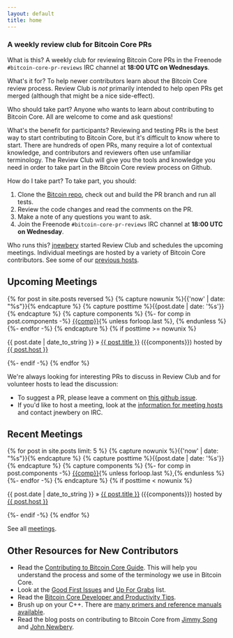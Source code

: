 ```yaml
---
layout: default
title: home
---
```

### A weekly review club for Bitcoin Core PRs

<span class="question">What is this?</span> A weekly
club for reviewing Bitcoin Core PRs in the Freenode `#bitcoin-core-pr-reviews`
IRC channel at **18:00 UTC on Wednesdays**.

<span class="question">What's it for?</span> To
help newer contributors learn about the Bitcoin Core review process. Review Club
is *not* primarily intended to help open PRs get merged (although that might be
a nice side-effect).

<span class="question">Who should take part?</span>
Anyone who wants to learn about contributing to Bitcoin Core. All are welcome
to come and ask questions!

<span class="question">What's the benefit for participants?</span> Reviewing
and testing PRs is the best way to start contributing to Bitcoin Core, but it's
difficult to know where to start. There are hundreds of open PRs, many require
a lot of contextual knowledge, and contributors and reviewers often use
unfamiliar terminology. The Review Club will give you the tools and knowledge
you need in order to take part in the Bitcoin Core review process on Github.

<span class="question">How do I take part?</span> To
take part, you should:

1. Clone the [Bitcoin repo](https://github.com/bitcoin/bitcoin), check out and
  build the PR branch and run all tests.
2. Review the code changes and read the comments on the PR.
3. Make a note of any questions you want to ask.
4. Join the Freenode `#bitcoin-core-pr-reviews` IRC channel at **18:00 UTC on Wednesday**.

<span class="question">Who runs this?</span> [jnewbery](https://github.com/jnewbery)
started Review Club and schedules the upcoming meetings. Individual meetings
are hosted by a variety of Bitcoin Core contributors. See some of our [previous
hosts](/meetings-hosts/).

## Upcoming Meetings

{% for post in site.posts reversed %}
  {% capture nowunix %}{{'now' | date: "%s"}}{% endcapture %}
  {% capture posttime %}{{post.date | date: '%s'}}{% endcapture %}
  {% capture components %}
    {%- for comp in post.components -%}
      <a href="/meetings-components/#{{comp}}">{{comp}}</a>{% unless forloop.last %}, {% endunless %}
    {%- endfor -%}
  {% endcapture %}
  {% if posttime >= nowunix %}<div class="home-posts-post">
    <span class="home-posts-post-date">{{ post.date | date_to_string }}</span>
    <span class="home-posts-post-arrow">&raquo;</span>
    <a class="home-posts-post-title" href="{{ post.url }}">{{ post.title }}</a>
    ({{components}})
    <span class="host">hosted by
      <a class="host" href="/meetings-hosts/#{{post.host}}">{{ post.host }}</a>
    </span>
  </div>{%- endif -%}
{% endfor %}

We're always looking for interesting PRs to discuss in Review Club and for
volunteer hosts to lead the discussion:

- To suggest a PR, please leave a comment on [this github
  issue](https://github.com/bitcoin-core-review-club/bitcoin-core-review-club.github.io/issues/14).
- If you'd like to host a meeting, look at the [information for meeting
  hosts](https://github.com/bitcoin-core-review-club/bitcoin-core-review-club.github.io/blob/master/CONTRIBUTING.md)
  and contact jnewbery on IRC.

## Recent Meetings

{% for post in site.posts limit: 5 %}
  {% capture nowunix %}{{'now' | date: "%s"}}{% endcapture %}
  {% capture posttime %}{{post.date | date: '%s'}}{% endcapture %}
  {% capture components %}
  {%- for comp in post.components -%}
    <a href="/meetings-components/#{{comp}}">{{comp}}</a>{% unless forloop.last %},{% endunless %}
  {%- endfor -%}
  {% endcapture %}
  {% if posttime < nowunix %}<div class="home-posts-post">
    <span class="home-posts-post-date">{{ post.date | date_to_string }}</span>
    <span class="home-posts-post-arrow">&raquo;</span>
    <a class="home-posts-post-title" href="{{ post.url }}">{{ post.title }}</a>
    ({{components}})
    <span class="host">hosted by <a class="host" href="/meetings-hosts/#{{post.host}}">{{ post.host }}</a></span>
  </div>{%- endif -%}
{% endfor %}

See all [meetings](/meetings/).

## Other Resources for New Contributors

- Read the [Contributing to Bitcoin Core
  Guide](https://github.com/bitcoin/bitcoin/blob/master/contributing.md). This
  will help you understand the process and some of the terminology we use in
  Bitcoin Core.
- Look at the [Good First
  Issues](https://github.com/bitcoin/bitcoin/issues?q=is%3aissue+is%3aopen+label%3a%22good+first+issue%22)
  and [Up For
  Grabs](https://github.com/bitcoin/bitcoin/issues?utf8=%e2%9c%93&q=label%3a%22up+for+grabs%22)
  list.
- Read the [Bitcoin Core Developer and Productivity Tips](https://github.com/bitcoin/bitcoin/blob/master/doc/productivity.md).
- Brush up on your C++. There are [many primers and reference manuals
  available](https://stackoverflow.com/questions/388242/the-definitive-c-book-guide-and-list).
- Read the blog posts on contributing to Bitcoin Core from [Jimmy
  Song](https://bitcointechtalk.com/a-gentle-introduction-to-bitcoin-core-development-fdc95eaee6b8)
  and [John
  Newbery](https://bitcointechtalk.com/contributing-to-bitcoin-core-a-personal-account-35f3a594340b).
